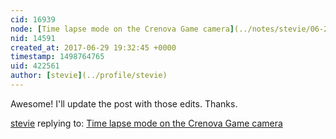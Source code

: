 ```yaml
---
cid: 16939
node: [Time lapse mode on the Crenova Game camera](../notes/stevie/06-29-2017/time-lapse-mode-on-the-crenova-game-camera)
nid: 14591
created_at: 2017-06-29 19:32:45 +0000
timestamp: 1498764765
uid: 422561
author: [stevie](../profile/stevie)
---
```


Awesome! I'll update the post with those edits. Thanks.

[stevie](../profile/stevie) replying to: [Time lapse mode on the Crenova Game camera](../notes/stevie/06-29-2017/time-lapse-mode-on-the-crenova-game-camera)

